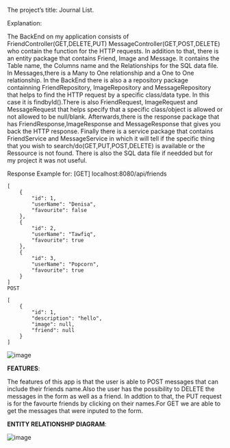 The project’s title: Journal List.

Explanation:

The BackEnd on my application consists of FriendController(GET,DELETE,PUT) MessageController(GET,POST,DELETE) who contain the function for the HTTP requests. In addition to that, there is an entity package that contains Friend, Image and Message. It contains the Table name, the Columns name 
and the Relationships for the SQL data file. In Messages,there is a Many to One relationship and a One to One relationship. In the BackEnd there is also a a repository package containning FriendRepository, ImageRepository and MessageRepository that helps to find the HTTP request by a specific class/data type.
In this case it is findbyId().There is also FriendRequest, ImageRequest and MessageRequest that helps specify that a specific class/object is allowed or not allowed to be null/blank.
Afterwards,there is the response package that has FriendResponse,ImageResponse and MessageResponse that gives you back the HTTP response.
Finally there is a service package that contains FriendService and MessageService in which it will tell if the specific thing that you wish to search/do(GET,PUT,POST,DELETE) is available or the Ressource is not found. There is also the SQL data file if needded but for
my project it was not useful.

Response Example for:
[GET] localhost:8080/api/friends

```
[
    {
        "id": 1,
        "userName": "Denisa",
        "favourite": false
    },
    {
        "id": 2,
        "userName": "Tawfiq",
        "favourite": true
    },
    {
        "id": 3,
        "userName": "Popcorn",
        "favourite": true
    }
]
POST

[
    {
        "id": 1,
        "description": "hello",
        "image": null,
        "friend": null
    }
]

```

![image](https://user-images.githubusercontent.com/91993350/209454354-5b7e53b9-c290-4d4c-a7bc-f4e757f1dd35.png)


**FEATURES**:

The features of this app is that the user is able to POST messages that can include their friends name.Also the user has the
possibility to DELETE the messages in the form as well as a friend. In addtion to that, the PUT request is for the favourte friends
by clicking on their names.For GET we are able to get the messages that were inputed to the form.


**ENTITY RELATIONSHIP DIAGRAM**:

![image](https://user-images.githubusercontent.com/91993350/209455345-1fed456a-b90b-4ea4-bf08-c2b1dedd439d.png)
